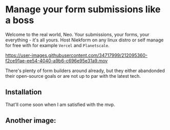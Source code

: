 # Manage your form submissions like a boss

Welcome to the real world, Neo. Your submissions, your forms, your everything - it's all yours.
Host Niekform on any linux distro or self manage for free with for example `Vercel` and `Planetscale`.

https://user-images.githubusercontent.com/34717999/212095360-f2ce91ae-ee54-4040-a9b6-c696e95e31a9.mov

There's plenty of form builders around already, but they either abandonded their open-source goals or are not up to par with the latest tech.

## Installation

That'll come soon when I am satisfied with the mvp.

## Another image:
